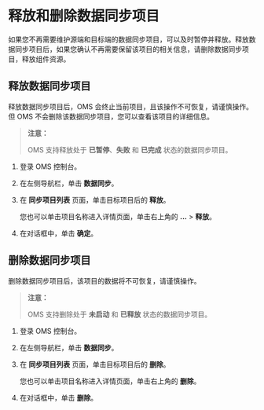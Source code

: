 # 释放和删除数据同步项目

如果您不再需要维护源端和目标端的数据同步项目，可以及时暂停并释放。释放数据同步项目后，如果您确认不再需要保留该项目的相关信息，请删除数据同步项目，释放组件资源。

## 释放数据同步项目

释放数据同步项目后，OMS 会终止当前项目，且该操作不可恢复，请谨慎操作。但 OMS 不会删除该数据同步项目，您可以查看该项目的详细信息。

>**注意：**
>
>OMS 支持释放处于 **已暂停**、**失败** 和 **已完成** 状态的数据同步项目。

1. 登录 OMS 控制台。

2. 在左侧导航栏，单击 **数据同步**。

3. 在 **同步项目列表** 页面，单击目标项目后的 **释放**。

   您也可以单击项目名称进入详情页面，单击右上角的 **...** \> **释放**。

4. 在对话框中，单击 **确定**。

## 删除数据同步项目

删除数据同步项目后，该项目的数据将不可恢复，请谨慎操作。

>**注意：**
>
>OMS 支持删除处于 **未启动** 和 **已释放** 状态的数据同步项目。

1. 登录 OMS 控制台。

2. 在左侧导航栏，单击 **数据同步**。

3. 在 **同步项目列表** 页面，单击目标项目后的 **删除**。

   您也可以单击项目名称进入详情页面，单击右上角的 **删除**。

4. 在对话框中，单击 **删除**。
